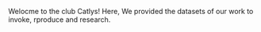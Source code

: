 Welocme to the club Catlys!
Here, We provided the datasets of our work to invoke, rproduce and research.
